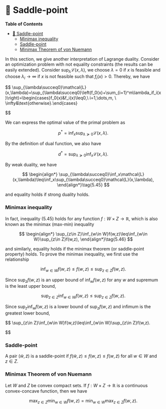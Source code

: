 # :book: Saddle-point

**Table of Contents**
- [:book: Saddle-point](#book-saddle-point)
    - [Minimax inequality](#minimax-inequality)
    - [Saddle-point](#saddle-point)
    - [Minimax Theorem of von Nuemann](#minimax-theorem-of-von-nuemann)

In this section, we give another interpretation of Lagrange duality. Consider an optimization problem with not equality constraints (the results can be easily extended). Consider $\sup_\lambda\mathcal{L}(x,\lambda)$, we choose $\lambda=0$ if $x$ is feasible and choose $\lambda_i\to\infty$ if $x$ is not feasible such that $f_i(x)>0$. Thereby, we have

$$
\sup_{\lambda\succeq0}\mathcal{L}(x,\lambda)=\sup_{\lambda\succeq0}\left(f_0(x)+\sum_{i=1}^m\lambda_if_i(x)\right)=\begin{cases}f_0(x)&f_i(x)\leq0,\ i=1,\dots,m, \\ \infty&\text{otherwise}.\end{cases}

$$

We can express the optimal value of the primal problem as 

$$
p^*=\inf_x\sup_{\lambda\succeq0}\mathcal{L}(x,\lambda).
$$

By the definition of dual function, we also have

$$
d^*=\sup_{\lambda\succeq0}\inf_x\mathcal{L}(x,\lambda).
$$

By weak duality, we have

$$
\begin{align*}
\sup_{\lambda\succeq0}\inf_x\mathcal{L}(x,\lambda)\leq\inf_x\sup_{\lambda\succeq0}\mathcal{L}(x,\lambda),
\end{align*}\tag{5.45}
$$

and equality holds if strong duality holds.

### Minimax inequality

In fact, inequality $(5.45)$ holds for any function $f:W\times Z\to\mathbb{R}$, which is also known as the minimax (max-min) inequality

$$
\begin{align*}
\sup_{z\in Z}\inf_{w\in W}f(w,z)\leq\inf_{w\in W}\sup_{z\in Z}f(w,z),
\end{align*}\tag{5.46}
$$

and similarly, equality holds if the minimax theorem (or saddle-point property) holds. To prove the minimax inequality, we first use the relationship

$$
\inf_{w\in W}f(w,z)\leq f(w,z)\leq\sup_{z\in Z} f(w,z).
$$

Since $\sup_z f(w,z)$ is an upper bound of $\inf_wf(w,z)$ for any $w$ and supremum is the least upper bound,

$$
\sup_{z\in Z}\inf_{w\in W}f(w,z)\leq\sup_{z\in Z} f(w,z).
$$

Since $\sup_z\inf_wf(w,z)$ is a lower bound of $\sup_zf(w,z)$ and infimum is the greatest lower bound,

$$
\sup_{z\in Z}\inf_{w\in W}f(w,z)\leq\inf_{w\in W}\sup_{z\in Z}f(w,z).

$$

### Saddle-point

A pair $(\tilde{w},\tilde{z})$ is a saddle-point if $f(\tilde{w},z)\leq f(w,z)\leq f(w,\tilde{z})$ for all $w\in W$ and $z\in Z$.

### Minimax Theorem of von Nuemann

Let $W$ and $Z$ be convex compact sets. If $f:W\times Z\to\mathbb{R}$ is a continuous convex-concave function, then we have

$$
\max_{z\in Z}\min_{w\in W}f(w,z)=\min_{w\in W}\max_{z\in Z}f(w,z).
$$